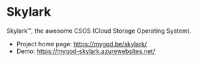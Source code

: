 # Skylark
Skylark™, the awesome CSOS (Cloud Storage Operating System). 

* Project home page: https://mygod.be/skylark/
* Demo: https://mygod-skylark.azurewebsites.net/

